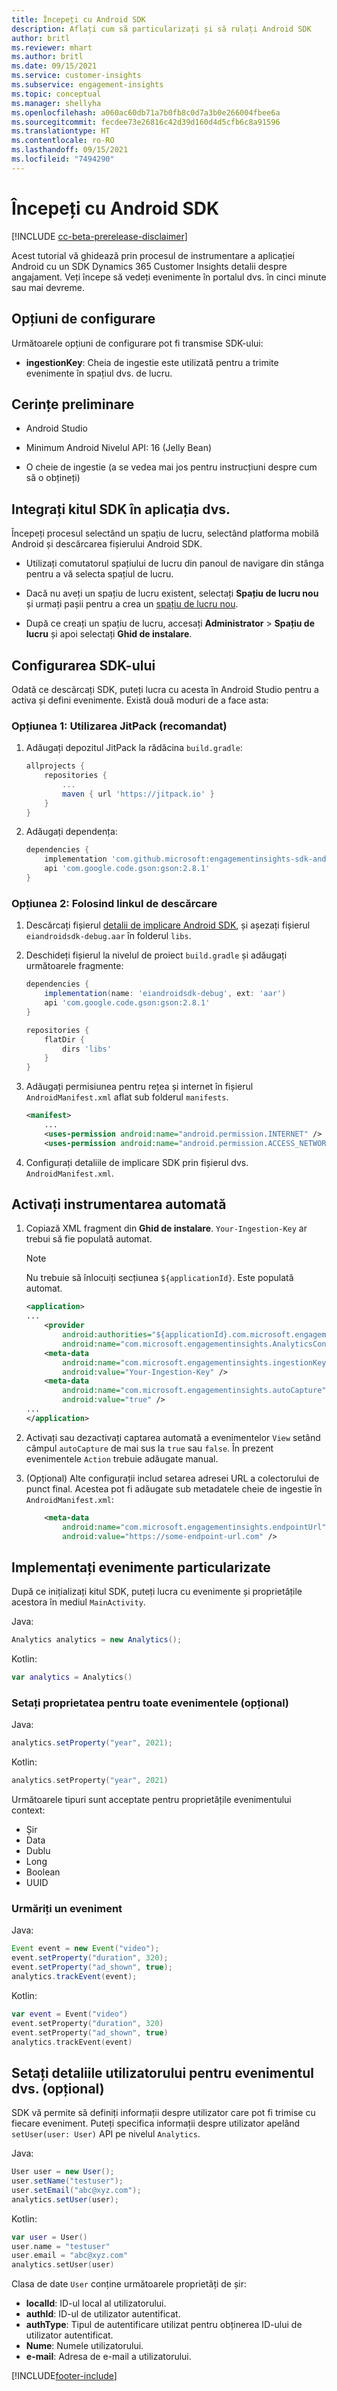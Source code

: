 ```yaml
---
title: Începeți cu Android SDK
description: Aflați cum să particularizați și să rulați Android SDK
author: britl
ms.reviewer: mhart
ms.author: britl
ms.date: 09/15/2021
ms.service: customer-insights
ms.subservice: engagement-insights
ms.topic: conceptual
ms.manager: shellyha
ms.openlocfilehash: a060ac60db71a7b0fb8c0d7a3b0e266004fbee6a
ms.sourcegitcommit: fecdee73e26816c42d39d160d4d5cfb6c8a91596
ms.translationtype: HT
ms.contentlocale: ro-RO
ms.lasthandoff: 09/15/2021
ms.locfileid: "7494290"
---
```

# <a name="get-started-with-the-android-sdk"></a>Începeți cu Android SDK

[!INCLUDE [cc-beta-prerelease-disclaimer](includes/cc-beta-prerelease-disclaimer.md)]

Acest tutorial vă ghidează prin procesul de instrumentare a aplicației Android cu un SDK Dynamics 365 Customer Insights detalii despre angajament. Veți începe să vedeți evenimente în portalul dvs. în cinci minute sau mai devreme.

## <a name="configuration-options"></a>Opțiuni de configurare
Următoarele opțiuni de configurare pot fi transmise SDK-ului:

- **ingestionKey**: Cheia de ingestie este utilizată pentru a trimite evenimente în spațiul dvs. de lucru.

## <a name="prerequisites"></a>Cerințe preliminare

- Android Studio

- Minimum Android Nivelul API: 16 (Jelly Bean)

- O cheie de ingestie (a se vedea mai jos pentru instrucțiuni despre cum să o obțineți)

## <a name="integrate-the-sdk-into-your-application"></a>Integrați kitul SDK în aplicația dvs.
Începeți procesul selectând un spațiu de lucru, selectând platforma mobilă Android și descărcarea fișierului Android SDK.

- Utilizați comutatorul spațiului de lucru din panoul de navigare din stânga pentru a vă selecta spațiul de lucru.

- Dacă nu aveți un spațiu de lucru existent, selectați  **Spațiu de lucru nou** și urmați pașii pentru a crea un [spațiu de lucru nou](create-workspace.md).

- După ce creați un spațiu de lucru, accesați **Administrator** > **Spațiu de lucru** și apoi selectați  **Ghid de instalare**. 

## <a name="configure-the-sdk"></a>Configurarea SDK-ului

Odată ce descărcați SDK, puteți lucra cu acesta în Android Studio pentru a activa și defini evenimente. Există două moduri de a face asta:
### <a name="option-1-using-jitpack-recommended"></a>Opțiunea 1: Utilizarea JitPack (recomandat)
1. Adăugați depozitul JitPack la rădăcina `build.gradle`:
    ```gradle
    allprojects {
        repositories {
            ...
            maven { url 'https://jitpack.io' }
        }
    }
    ```

1. Adăugați dependența:
    ```gradle
    dependencies {
        implementation 'com.github.microsoft:engagementinsights-sdk-android:1.0.0'
        api 'com.google.code.gson:gson:2.8.1'
    }
    ```

### <a name="option-2-using-download-link"></a>Opțiunea 2: Folosind linkul de descărcare
1. Descărcați fișierul [detalii de implicare Android SDK](https://download.pi.dynamics.com/sdk/EI-SDKs/ei-android-sdk.zip), și așezați fișierul `eiandroidsdk-debug.aar` în folderul `libs`.

1. Deschideți fișierul la nivelul de proiect `build.gradle` și adăugați următoarele fragmente:
    ```gradle
    dependencies {
        implementation(name: 'eiandroidsdk-debug', ext: 'aar')
        api 'com.google.code.gson:gson:2.8.1'
    }

    repositories {
        flatDir {
            dirs 'libs'
        }
    }
    ```

1. Adăugați permisiunea pentru rețea și internet în fișierul `AndroidManifest.xml` aflat sub folderul `manifests`. 
    ```xml
    <manifest>
        ...
        <uses-permission android:name="android.permission.INTERNET" />
        <uses-permission android:name="android.permission.ACCESS_NETWORK_STATE" />
    ```
    
1. Configurați detaliile de implicare SDK prin fișierul dvs. `AndroidManifest.xml`. 

## <a name="enable-auto-instrumentation"></a>Activați instrumentarea automată
1. Copiază XML fragment din **Ghid de instalare**. `Your-Ingestion-Key` ar trebui să fie populată automat.

   > [!NOTE]
   > Nu trebuie să înlocuiți secțiunea `${applicationId}`. Este populată automat.
   

   ```xml
   <application>
   ...
       <provider
           android:authorities="${applicationId}.com.microsoft.engagementinsights.AnalyticsContentProvider"
           android:name="com.microsoft.engagementinsights.AnalyticsContentProvider" />
       <meta-data
           android:name="com.microsoft.engagementinsights.ingestionKey"
           android:value="Your-Ingestion-Key" />
       <meta-data
           android:name="com.microsoft.engagementinsights.autoCapture"
           android:value="true" />
   ...
   </application>
   ```

1. Activați sau dezactivați captarea automată a evenimentelor `View` setând câmpul `autoCapture` de mai sus la `true` sau `false`. În prezent evenimentele `Action` trebuie adăugate manual.

1. (Opțional) Alte configurații includ setarea adresei URL a colectorului de punct final. Acestea pot fi adăugate sub metadatele cheie de ingestie în `AndroidManifest.xml`:
    ```xml
        <meta-data
            android:name="com.microsoft.engagementinsights.endpointUrl"
            android:value="https://some-endpoint-url.com" />
    ```

## <a name="implement-custom-events"></a>Implementați evenimente particularizate

După ce inițializați kitul SDK, puteți lucra cu evenimente și proprietățile acestora în mediul `MainActivity`.

    
Java:
```java
Analytics analytics = new Analytics();
```

Kotlin:
```kotlin
var analytics = Analytics()
```

### <a name="set-property-for-all-events-optional"></a>Setați proprietatea pentru toate evenimentele (opțional)
    
Java:
```java
analytics.setProperty("year", 2021);
```

Kotlin:
```kotlin
analytics.setProperty("year", 2021)
```

Următoarele tipuri sunt acceptate pentru proprietățile evenimentului context:
- Șir
- Data
- Dublu
- Long
- Boolean
- UUID

### <a name="track-an-event"></a>Urmăriți un eveniment

Java:
```java
Event event = new Event("video");
event.setProperty("duration", 320);
event.setProperty("ad_shown", true);
analytics.trackEvent(event);
```

Kotlin:
```kotlin
var event = Event("video")
event.setProperty("duration", 320)
event.setProperty("ad_shown", true)
analytics.trackEvent(event)
```

## <a name="set-user-details-for-your-event-optional"></a>Setați detaliile utilizatorului pentru evenimentul dvs. (opțional)

SDK vă permite să definiți informații despre utilizator care pot fi trimise cu fiecare eveniment. Puteți specifica informații despre utilizator apelând `setUser(user: User)` API pe nivelul `Analytics`.

Java:
```java
User user = new User();
user.setName("testuser");
user.setEmail("abc@xyz.com");
analytics.setUser(user);
```

Kotlin:
```kotlin
var user = User()
user.name = "testuser"
user.email = "abc@xyz.com"
analytics.setUser(user)
```

Clasa de date `User` conține următoarele proprietăți de șir:

- **localId**: ID-ul local al utilizatorului.
- **authId**: ID-ul de utilizator autentificat.
- **authType**: Tipul de autentificare utilizat pentru obținerea ID-ului de utilizator autentificat.
- **Nume**: Numele utilizatorului.
- **e-mail**: Adresa de e-mail a utilizatorului.

[!INCLUDE[footer-include](../includes/footer-banner.md)]
